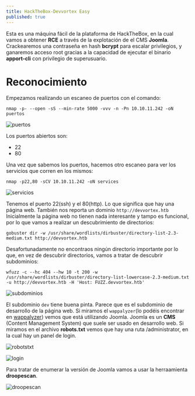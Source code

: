 ```yaml
---
title: HackTheBox-Devvortex Easy
published: true
---
```

Esta es una máquina fácil de la plataforma de HackTheBox, en la cual vamos a obtener **RCE** a través de la explotación de el CMS **Joomla**.
Crackearemos una contraseña en hash **bcrypt** para escalar privilegios, y ganaremos acceso root gracias a la capacidad de ejecutar el binario **apport-cli** 
con privilegio de superusuario.

# Reconocimiento
Empezamos realizando un escaneo de puertos con el comando: 
```
nmap -p- --open -sS --min-rate 5000 -vvv -n -Pn 10.10.11.242 -oN puertos
```
![puertos](https://github.com/UpanaH4ck/upanah4ck.github.io/assets/devvortex/puertos.png)

Los puertos abiertos son:
- 22
- 80

Una vez que sabemos los puertos, hacemos otro escaneo para ver los servicios que corren en los mismos:

```
nmap -p22,80 -sCV 10.10.11.242 -oN services
```
![servicios](https://github.com/UpanaH4ck/upanah4ck.github.io/assets/devvortex/servicios.png)

Tenemos el puerto 22(ssh) y el 80(http). Lo que significa que hay una página web.
También nos reporta un dominio `http://devvortex.htb`
Inicialmente la página web no tienen nada interesante y tampo es funcional, por lo que vamos a realizar un descubrimiento de directorios:

```
gobuster dir -w /usr/share/wordlists/dirbuster/directory-list-2.3-medium.txt http://devvortex.htb
```
Desafortunadamente no encontraos ningún directorio importante por lo que, en vez de descubrir directorios, vamos a tratar de descubrir subdominios:

```
wfuzz -c --hc 404 --hw 10 -t 200 -w /usr/share/wordlists/dirbuster/directory-list-lowercase-2.3-medium.txt -u http://devvortex.htb -H 'Host: FUZZ.devvortex.htb'
```
![subdominios](https://github.com/UpanaH4ck/upanah4ck.github.io/assets/devvortex/subdominio.png)

El subdominio `dev` tiene buena pinta. Parece que es el subdominio de desarrollo de la página web. Si miramos el `wappalyzer`(lo podéis encontrar en [wappalyzer](https://addons.mozilla.org/es/firefox/addon/wappalyzer/)) vemos que está utilizando Joomla.
Joomla es un **CMS** (Content Management System) que suele ser usado en desarrollo web.
Si miramos en el archivo **robots.txt** vemos que hay una ruta /administrator, en la cual hay un panel de login.

![robotstxt](https://github.com/UpanaH4ck/upanah4ck.github.io/assets/devvortex/robotstxt.png)

![login](https://github.com/UpanaH4ck/upanah4ck.github.io/assets/devvortex/login.png)

Para tratar de enumerar la versión de Joomla vamos a usar la herraamienta **droopescan**.

![droopescan](https://github.com/UpanaH4ck/upanah4ck.github.io/assets/devvortex/)
